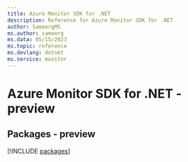 ```yaml
---
title: Azure Monitor SDK for .NET
description: Reference for Azure Monitor SDK for .NET
author: SameergMS
ms.author: sameerg
ms.data: 05/15/2023
ms.topic: reference
ms.devlang: dotnet
ms.service: monitor
---
```

# Azure Monitor SDK for .NET - preview
## Packages - preview
[!INCLUDE [packages](monitor-index.md)]